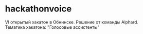 # hackathonvoice
VI открытый хакатон в Обнинске. Решение от команды Alphard. Тематика хакатона: "Голосовые ассистенты"
